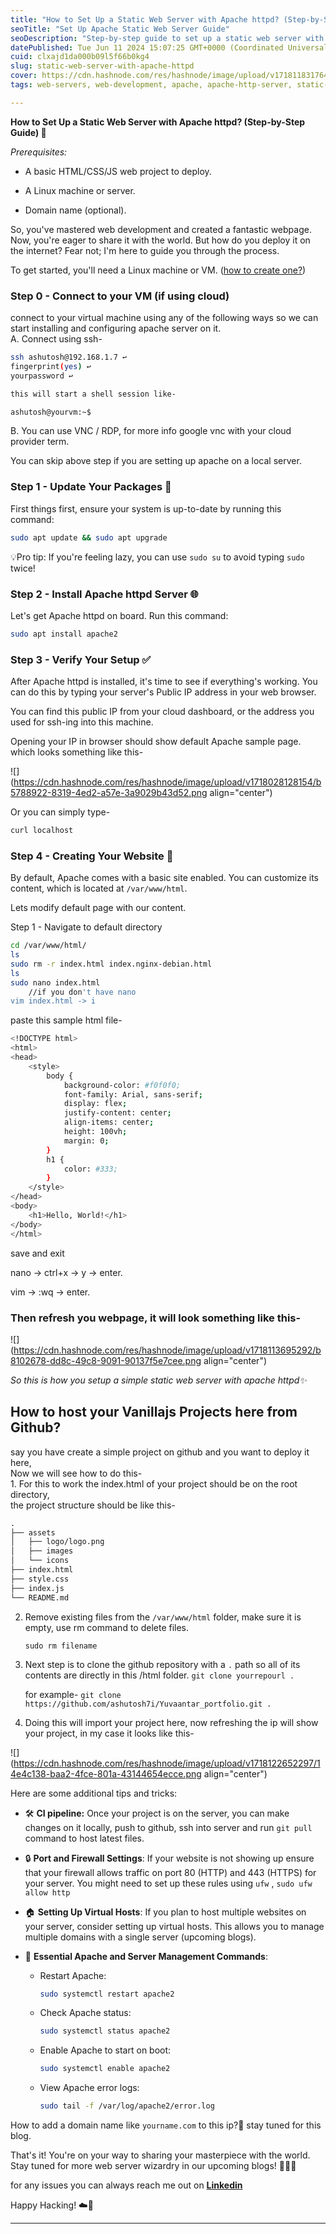 ```yaml
---
title: "How to Set Up a Static Web Server with Apache httpd? (Step-by-Step Guide)"
seoTitle: "Set Up Apache Static Web Server Guide"
seoDescription: "Step-by-step guide to set up a static web server with Apache httpd on a Linux machine"
datePublished: Tue Jun 11 2024 15:07:25 GMT+0000 (Coordinated Universal Time)
cuid: clxajd1da000b09l5f66b0kg4
slug: static-web-server-with-apache-httpd
cover: https://cdn.hashnode.com/res/hashnode/image/upload/v1718118317644/5b0ef838-fd17-4ac7-af27-4928a5cb6b9c.png
tags: web-servers, web-development, apache, apache-http-server, static-website, apache-web-server, apache-httpd

---
```


**How to Set Up a Static Web Server with Apache httpd? (Step-by-Step Guide) 🚀**

*Prerequisites:*

* A basic HTML/CSS/JS web project to deploy.
    
* A Linux machine or server.
    
* Domain name (optional).
    

So, you've mastered web development and created a fantastic webpage. Now, you're eager to share it with the world. But how do you deploy it on the internet? Fear not; I'm here to guide you through the process.

To get started, you'll need a Linux machine or VM. ([how to create one?](https://hashnode.com/post/clo3b6ngz000509ld6c76dlv0))

### **Step 0 - Connect to your VM (if using cloud)**

connect to your virtual machine using any of the following ways so we can start installing and configuring apache server on it.  
A. Connect using ssh-

```bash
ssh ashutosh@192.168.1.7 ↩️
fingerprint(yes) ↩️
yourpassword ↩️

this will start a shell session like-

ashutosh@yourvm:~$
```

B. You can use VNC / RDP, for more info google vnc with your cloud provider term.

You can skip above step if you are setting up apache on a local server.

### **Step 1 - Update Your Packages 🔄**

First things first, ensure your system is up-to-date by running this command:

```bash
sudo apt update && sudo apt upgrade
```

💡Pro tip: If you're feeling lazy, you can use `sudo su` to avoid typing `sudo` twice!

### **Step 2 - Install Apache httpd Server 🌐**

Let's get Apache httpd on board. Run this command:

```bash
sudo apt install apache2
```

### **Step 3 - Verify Your Setup ✅**

After Apache httpd is installed, it's time to see if everything's working. You can do this by typing your server's Public IP address in your web browser.

You can find this public IP from your cloud dashboard, or the address you used for ssh-ing into this machine.

Opening your IP in browser should show default Apache sample page. which looks something like this-

![](https://cdn.hashnode.com/res/hashnode/image/upload/v1718028128154/b5788922-8319-4ed2-a57e-3a9029b43d52.png align="center")

Or you can simply type-

```bash
curl localhost
```

### **Step 4 - Creating Your Website 🌟**

By default, Apache comes with a basic site enabled. You can customize its content, which is located at `/var/www/html`.

Lets modify default page with our content.

Step 1 - Navigate to default directory

```bash
cd /var/www/html/
ls
sudo rm -r index.html index.nginx-debian.html 
ls
sudo nano index.html
    //if you don't have nano
vim index.html -> i
```

paste this sample html file-

```bash
<!DOCTYPE html>
<html>
<head>
    <style>
        body {
            background-color: #f0f0f0;
            font-family: Arial, sans-serif;
            display: flex;
            justify-content: center;
            align-items: center;
            height: 100vh;
            margin: 0;
        }
        h1 {
            color: #333;
        }
    </style>
</head>
<body>
    <h1>Hello, World!</h1>
</body>
</html>
```

save and exit

nano -&gt; ctrl+x -&gt; y -&gt; enter.

vim -&gt; :wq -&gt; enter.

### **Then refresh you webpage, it will look something like this-**

![](https://cdn.hashnode.com/res/hashnode/image/upload/v1718113695292/b8102678-dd8c-49c8-9091-90137f5e7cee.png align="center")

*So this is how you setup a simple static web server with apache httpd✨*

## How to host your Vanillajs Projects here from Github?

say you have create a simple project on github and you want to deploy it here,  
Now we will see how to do this-  
1\. For this to work the index.html of your project should be on the root directory,  
the project structure should be like this-

```markdown
.
├── assets
│   ├── logo/logo.png
│   ├── images
│   └── icons
├── index.html
├── style.css
├── index.js
└── README.md
```

2. Remove existing files from the `/var/www/html` folder, make sure it is empty, use rm command to delete files.
    
    `sudo rm filename`
    
3. Next step is to clone the github repository with a `.` path so all of its contents are directly in this /html folder. `git clone yourrepourl .`
    
    for example- `git clone https://github.com/ashutosh7i/Yuvaantar_portfolio.git .`
    
4. Doing this will import your project here, now refreshing the ip will show your project, in my case it looks like this-
    

![](https://cdn.hashnode.com/res/hashnode/image/upload/v1718122652297/14e4c138-baa2-4fce-801a-43144654ecce.png align="center")

Here are some additional tips and tricks:

* 🛠️ **CI pipeline:** Once your project is on the server, you can make changes on it locally, push to github, ssh into server and run `git pull` command to host latest files.
    
* 🔒 **Port and Firewall Settings**: If your website is not showing up ensure that your firewall allows traffic on port 80 (HTTP) and 443 (HTTPS) for your server. You might need to set up these rules using `ufw` , `sudo ufw allow http`
    
* 🏠 **Setting Up Virtual Hosts**: If you plan to host multiple websites on your server, consider setting up virtual hosts. This allows you to manage multiple domains with a single server (upcoming blogs).
    
* 🔧 **Essential Apache and Server Management Commands**:
    
    * Restart Apache:
        
        ```bash
        sudo systemctl restart apache2
        ```
        
    * Check Apache status:
        
        ```bash
        sudo systemctl status apache2
        ```
        
    * Enable Apache to start on boot:
        
        ```bash
        sudo systemctl enable apache2
        ```
        
    * View Apache error logs:
        
        ```bash
        sudo tail -f /var/log/apache2/error.log
        ```
        

How to add a domain name like `yourname.com` to this ip?🤔 stay tuned for this blog.

That's it! You're on your way to sharing your masterpiece with the world. Stay tuned for more web server wizardry in our upcoming blogs! 🧙‍♂️✨

for any issues you can always reach me out on [**Linkedin**](https://linkedin.com/in/ashutosh7i)

Happy Hacking! ☁️🚀

---
